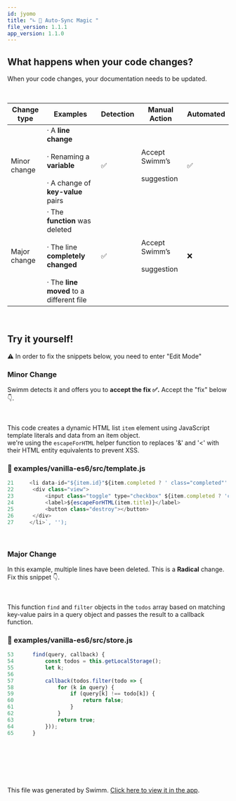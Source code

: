 ```yaml
---
id: jyomo
title: "∟ 🦄 Auto-Sync Magic "
file_version: 1.1.1
app_version: 1.1.0
---
```


## What happens when your code changes?

When your code changes, your documentation needs to be updated.

<br/>

|Change type |Examples                                                                                                                 |Detection|Manual Action                    |Automated|
|------------|-------------------------------------------------------------------------------------------------------------------------|---------|---------------------------------|---------|
|Minor change|· A **line change**<br/><br>· Renaming a **variable**<br/><br>· A change of **key-value** pairs                          |✅        |Accept Swimm’s<br/><br>suggestion|✅        |
|Major change|· The **function** was deleted<br/><br>· The line **completely changed**<br/><br>· The **line moved** to a different file|✅        |Accept Swimm’s<br/><br>suggestion|❌        |

<br/>

## Try it yourself!
⚠️ In order to fix the snippets below, you need to enter "Edit Mode"

### Minor Change

Swimm detects it and offers you to **accept the fix ✅.** Accept the "fix" below 👇.

<br/>

This code creates a dynamic HTML list `item`<swm-token data-swm-token=":examples/vanilla-es6/src/template.js:21:10:10:`&lt;li data-id=&quot;${item.id}&quot;${item.completed ? &#39; class=&quot;completed&quot;&#39; : &#39;&#39;}&gt;`"/> element using JavaScript template literals and data from an item object.<br/>
we're using the `escapeForHTML`<swm-token data-swm-token=":examples/vanilla-es6/src/template.js:24:5:5:`		&lt;label&gt;${escapeForHTML(item.title)}&lt;/label&gt;`"/> helper function to replaces '&' and '<' with their HTML entity equivalents to prevent XSS.
<!-- NOTE-swimm-snippet: the lines below link your snippet to Swimm -->
### 📄 examples/vanilla-es6/src/template.js
```javascript
21     <li data-id="${item.id}"${item.completed ? ' class="completed"' : ''}>
22     	<div class="view">
23     		<input class="toggle" type="checkbox" ${item.completed ? 'checked' : ''}>
24     		<label>${escapeForHTML(item.title)}</label>
25     		<button class="destroy"></button>
26     	</div>
27     </li>`, '');
```

<br/>

### Major Change

In this example, multiple lines have been deleted. This is a **Radical** change. Fix this snippet 👇.

<br/>

This function `find`<swm-token data-swm-token=":examples/vanilla-es6/src/store.js:53:1:1:`	find(query, callback) {`"/> and `filter`<swm-token data-swm-token=":examples/vanilla-es6/src/store.js:57:5:5:`		callback(todos.filter(todo =&gt; {`"/> objects in the `todos`<swm-token data-swm-token=":examples/vanilla-es6/src/store.js:54:3:3:`		const todos = this.getLocalStorage();`"/> array based on matching key-value pairs in a query object and passes the result to a callback function.
<!-- NOTE-swimm-snippet: the lines below link your snippet to Swimm -->
### 📄 examples/vanilla-es6/src/store.js
```javascript
53     	find(query, callback) {
54     		const todos = this.getLocalStorage();
55     		let k;
56     
57     		callback(todos.filter(todo => {
58     			for (k in query) {
59     				if (query[k] !== todo[k]) {
60     					return false;
61     				}
62     			}
63     			return true;
64     		}));
65     	}
```

<br/>

<br/>

<br/>

<br/>

<br/>

This file was generated by Swimm. [Click here to view it in the app](https://swimm-web-app.web.app/repos/Z2l0aHViJTNBJTNBdG9kbyUzQSUzQVlvc3NpU2FhZGk=/docs/jyomo).
